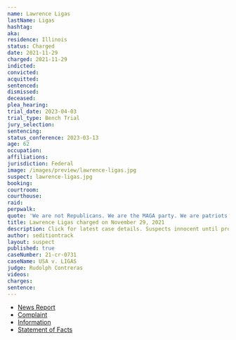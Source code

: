```yaml
---
name: Lawrence Ligas
lastName: Ligas
hashtag:
aka:
residence: Illinois
status: Charged
date: 2021-11-29
charged: 2021-11-29
indicted:
convicted:
acquitted:
sentenced:
dismissed:
deceased:
plea_hearing:
trial_date: 2023-04-03
trial_type: Bench Trial
jury_selection:
sentencing:
status_conference: 2023-03-13
age: 62
occupation:
affiliations:
jurisdiction: Federal
image: /images/preview/lawrence-ligas.jpg
suspect: lawrence-ligas.jpg
booking:
courtroom:
courthouse:
raid:
perpwalk:
quote: 'We are not Republicans. We are the MAGA party. We are patriots.'
title: Lawrence Ligas charged on November 29, 2021
description: Click for latest case details. Suspects innocent until proven guilty.
author: seditiontrack
layout: suspect
published: true
caseNumber: 21-cr-0731
caseName: USA v. LIGAS
judge: Rudolph Contreras
videos:
charges:
sentence:
---
```

- [News Report](https://abc7chicago.com/us-capitol-attack-arrest-chicago-lawrence-ligas/11289715/)
- [Complaint](https://www.justice.gov/usao-dc/case-multi-defendant/file/1459101/download)
- [Information](https://www.justice.gov/usao-dc/case-multi-defendant/file/1459096/download)
- [Statement of Facts](https://www.justice.gov/usao-dc/case-multi-defendant/file/1459106/download)
